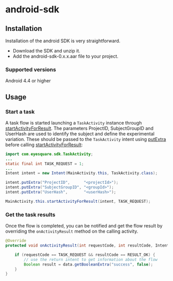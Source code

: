 # android-sdk

## Installation

Installation of the android SDK is very straightforward.

- Download the SDK and unzip it.
- Add the android-sdk-0.x.x.aar file to your project.

### Supported versions

Android 4.4 or higher

## Usage

### Start a task

A task flow is started launching a `TaskActivity` instance through [startActivityForResult](https://developer.android.com/reference/android/app/Activity.html#startActivityForResult(android.content.Intent,%20int)). The parameters ProjectID, SubjectGroupID and UserHash are used to identify the subject and define the experimental variation. These should be passed to the `TaskActivity` intent using [putExtra](https://developer.android.com/reference/android/content/Intent.html#putExtra(java.lang.String,%20android.os.Parcelable[])) before calling [startActivityForResult](https://developer.android.com/reference/android/app/Activity.html#startActivityForResult(android.content.Intent,%20int)):


```java
import com.eyesquare.sdk.TaskActivity;
...
static final int TASK_REQUEST = 1;
...
Intent intent = new Intent(MainActivity.this, TaskActivity.class);

intent.putExtra("ProjectID",      "<projectId>");
intent.putExtra("SubjectGroupID", "<groupId>");
intent.putExtra("UserHash",       "<userHash>");

MainActivity.this.startActivityForResult(intent, TASK_REQUEST);
```

### Get the task results

Once the flow is completed, you can be notified and get the flow result  by overriding the `onActivityResult` method on the calling activity.

```java
@Override
protected void onActivityResult(int requestCode, int resultCode, Intent data) {

	if (requestCode == TASK_REQUEST && resultCode == RESULT_OK) {
		// use the return intent to get information about the flow
		Boolean result = data.getBooleanExtra("success", false);
	}
}
```
